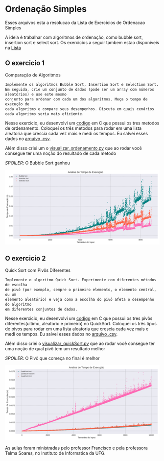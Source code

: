 # Ordenação Simples

Esses arquivos esta a resolucao da Lista de Exercicios de Ordenacao Simples


A ideia é trabalhar com algoritmos de ordenação, como bubble sort, insertion sort e select sort.
Os exercicios a seguir tambem estao disponiveis
na [Lista](04_LISTA_DE_EXERCICIOS_-_ORDENACAO_SIMPLES-2.pdf)

## O exercicio 1
Comparação de Algoritmos 

    Implemente os algoritmos Bubble Sort, Insertion Sort e Selection Sort. Em seguida, crie um conjunto de dados (pode ser um array com números aleatórios) e use este mesmo 
    conjunto para ordenar com cada um dos algoritmos. Meça o tempo de execução de 
    cada algoritmo e compare seus desempenhos. Discuta em quais cenários cada algoritmo seria mais eficiente.

Nesse exercicio, eu desenvolvi um [codigo](ex1/ex1.c) em C que possui os tres metodos de ordenamento. Coloquei os três metodos para rodar em uma lista aleatoria que crescia cada vez mais e medi os tempos. Eu salvei esses dados no [arquivo .csv](ex1/Dados_ordenacao.csv).

Além disso criei um o [visualizar_ordenamento.py](visualizador_ordenacao.py) que ao rodar você consegue ter uma noção do resultado de cada metodo

*SPOILER*: O Bubble Sort ganhou

![Comparativo entre os metodos de ordenamento](ex1/TesteOrdenamento.png)

## O exercicio 2
Quick Sort com Pivôs Diferentes 

    Implemente o algoritmo Quick Sort. Experimente com diferentes métodos de escolha 
    de pivô (por exemplo, sempre o primeiro elemento, o elemento central, ou um 
    elemento aleatório) e veja como a escolha do pivô afeta o desempenho do algoritmo 
    em diferentes conjuntos de dados.

Nesse exercicio, eu desenvolvi um [codigo](ex2/ex2.c) em C que possui os tres pivôs diferentes(ultimo, aleatorio e primeiro) no QuickSort. Coloquei os três tipos de pivos para rodar em uma lista aleatoria que crescia cada vez mais e medi os tempos. Eu salvei esses dados no [arquivo .csv](ex2/Dados_quickSort.csv).

Além disso criei o [visualizar_quickSort.py](visualizador_quickSort.py) que ao rodar você consegue ter uma noção de qual pivô tem um resultado melhor

*SPOILER*: O Pivô que começa no final é melhor

![Comparativo entre os metodos de ordenamento](ex2/TesteQuickSort.png)



As aulas foram ministradas pelo professor Francisco e pela professora Telma Soares,
no Instituto de Informatica da UFG.
